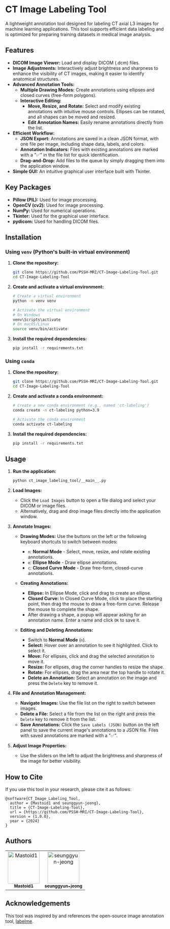 # CT Image Labeling Tool

A lightweight annotation tool designed for labeling CT axial L3 images for machine learning applications. This tool supports efficient data labeling and is optimized for preparing training datasets in medical image analysis.

## Features

*   **DICOM Image Viewer:** Load and display DICOM (.dcm) files.
*   **Image Adjustments:** Interactively adjust brightness and sharpness to enhance the visibility of CT images, making it easier to identify anatomical structures.
*   **Advanced Annotation Tools:**
    *   **Multiple Drawing Modes:** Create annotations using ellipses and closed curves (free-form polygons).
    *   **Interactive Editing:**
        *   **Move, Resize, and Rotate:** Select and modify existing annotations with intuitive mouse controls. Ellipses can be rotated, and all shapes can be moved and resized.
        *   **Edit Annotation Names:** Easily rename annotations directly from the list.
*   **Efficient Workflow:**
    *   **JSON Export:** Annotations are saved in a clean JSON format, with one file per image, including shape data, labels, and colors.
    *   **Annotation Indicators:** Files with existing annotations are marked with a "✅" in the file list for quick identification.
    *   **Drag-and-Drop:** Add files to the queue by simply dragging them into the application window.
*   **Simple GUI:** An intuitive graphical user interface built with Tkinter.


## Key Packages

*   **Pillow (PIL):** Used for image processing.
*   **OpenCV (cv2):** Used for image processing.
*   **NumPy:** Used for numerical operations.
*   **Tkinter:** Used for the graphical user interface.
*   **pydicom:** Used for handling DICOM files.

## Installation

### Using `venv` (Python's built-in virtual environment)

1.  **Clone the repository:**
    ```bash
    git clone https://github.com/PSSH-MRI/CT-Image-Labeling-Tool.git
    cd CT-Image-Labeling-Tool
    ```

2.  **Create and activate a virtual environment:**
    ```bash
    # Create a virtual environment
    python -m venv venv

    # Activate the virtual environment
    # On Windows
    venv\Scripts\activate
    # On macOS/Linux
    source venv/bin/activate
    ```

3.  **Install the required dependencies:**
    ```bash
    pip install -r requirements.txt
    ```

### Using `conda`

1.  **Clone the repository:**
    ```bash
    git clone https://github.com/PSSH-MRI/CT-Image-Labeling-Tool.git
    cd CT-Image-Labeling-Tool
    ```

2.  **Create and activate a conda environment:**
    ```bash
    # Create a new conda environment (e.g., named 'ct-labeling')
    conda create -n ct-labeling python=3.9

    # Activate the conda environment
    conda activate ct-labeling
    ```

3.  **Install the required dependencies:**
    ```bash
    pip install -r requirements.txt
    ```

## Usage

1.  **Run the application:**
    ```bash
    python ct_image_labeling_tool/__main__.py
    ```

2.  **Load Images:**
    *   Click the `Load Images` button to open a file dialog and select your DICOM or image files.
    *   Alternatively, drag and drop image files directly into the application window.

3.  **Annotate Images:**

    *   **Drawing Modes:** Use the buttons on the left or the following keyboard shortcuts to switch between modes:
        *   `n`: **Normal Mode** - Select, move, resize, and rotate existing annotations.
        *   `e`: **Ellipse Mode** - Draw ellipse annotations.
        *   `c`: **Closed Curve Mode** - Draw free-form, closed-curve annotations.

    *   **Creating Annotations:**
        *   **Ellipse:** In Ellipse Mode, click and drag to create an ellipse.
        *   **Closed Curve:** In Closed Curve Mode, click to place the starting point, then drag the mouse to draw a free-form curve. Release the mouse to complete the shape.
        *   After drawing a shape, a popup will appear asking for an annotation name. Enter a name and click `OK` to save it.

    *   **Editing and Deleting Annotations:**
        *   Switch to **Normal Mode** (`n`).
        *   **Select:** Hover over an annotation to see it highlighted. Click to select it.
        *   **Move:** For ellipses, click and drag the selected annotation to move it.
        *   **Resize:** For ellipses, drag the corner handles to resize the shape.
        *   **Rotate:** For ellipses, drag the area near the top handle to rotate it.
        *   **Delete an Annotation:** Select an annotation on the image and press the `Delete` key to remove it.

4.  **File and Annotation Management:**
    *   **Navigate Images:** Use the file list on the right to switch between images.
    *   **Delete a File:** Select a file from the list on the right and press the `Delete` key to remove it from the list.
    *   **Save Annotations:** Click the `Save Labels (JSON)` button on the left panel to save the current image's annotations to a JSON file. Files with saved annotations are marked with a "✅".
    

5.  **Adjust Image Properties:**
    *   Use the sliders on the left to adjust the brightness and sharpness of the image for better visibility.

## How to Cite

If you use this tool in your research, please cite it as follows:

```
@software{CT_Image_Labeling_Tool,
  author = {Mastoid1 and seunggyun-jeong},
  title = {CT-Image-Labeling-Tool},
  url = {https://github.com/PSSH-MRI/CT-Image-Labeling-Tool},
  version = {1.0.0},
  year = {2024}
}
```

## Authors
<table>
  <tr>
    <td align="center">
      <a href="https://github.com/Mastoid1">
        <img src="https://github.com/Mastoid1.png" width="100px;" alt="Mastoid1"/>
        <br />
        <sub><b>Mastoid1</b></sub>
      </a>
    </td>
    <td align="center">
      <a href="https://github.com/seunggyun-jeong">
        <img src="https://github.com/seunggyun-jeong.png" width="100px;" alt="seunggyun-jeong"/>
        <br />
        <sub><b>seunggyun-jeong</b></sub>
      </a>
    </td>
  </tr>
</table>

## Acknowledgements

This tool was inspired by and references the open-source image annotation tool, [labelme](https://github.com/wkentaro/labelme).
